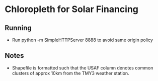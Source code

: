Chloropleth for Solar Financing
=======

Running
------
 * Run python -m SimpleHTTPServer 8888 to avoid same origin policy


Notes
------
 * Shapefile is formatted such that the USAF column denotes common
 clusters of approx 10km from the TMY3 weather station.


